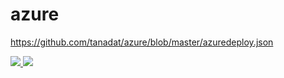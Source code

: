 # azure

https://github.com/tanadat/azure/blob/master/azuredeploy.json

<a href="https://portal.azure.com/#create/Microsoft.Template/uri/https%3A%2F%2Fraw.githubusercontent.com%2Ftanadat%2Fazure%2Fmaster%2FAzureWindowsVm.json" target="_blank">
    <img src="http://azuredeploy.net/deploybutton.png"/>
</a>
<a href="http://armviz.io/#/?load=https%3A%2F%2Fraw.githubusercontent.com%2FTsuyoshiUshio%2FNomadClusterARM%2Fmaster%2FNomadCluster%2FNomadCluster%2FTemplates%2FLinuxVirtualMachine.json" target="_blank">
    <img src="http://armviz.io/visualizebutton.png"/>
</a>
